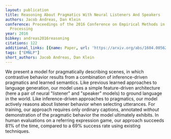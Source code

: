 ```yaml
---
layout: publication
title: Reasoning About Pragmatics With Neural Listeners And Speakers
authors: Jacob Andreas, Dan Klein
conference: Proceedings of the 2016 Conference on Empirical Methods in Natural Language
  Processing
year: 2016
bibkey: andreas2016reasoning
citations: 122
additional_links: [{name: Paper, url: 'https://arxiv.org/abs/1604.00562'}]
tags: ["EMNLP"]
short_authors: Jacob Andreas, Dan Klein
---
```

We present a model for pragmatically describing scenes, in which contrastive
behavior results from a combination of inference-driven pragmatics and learned
semantics. Like previous learned approaches to language generation, our model
uses a simple feature-driven architecture (here a pair of neural "listener" and
"speaker" models) to ground language in the world. Like inference-driven
approaches to pragmatics, our model actively reasons about listener behavior
when selecting utterances. For training, our approach requires only ordinary
captions, annotated _without_ demonstration of the pragmatic behavior the model
ultimately exhibits. In human evaluations on a referring expression game, our
approach succeeds 81% of the time, compared to a 69% success rate using
existing techniques.
